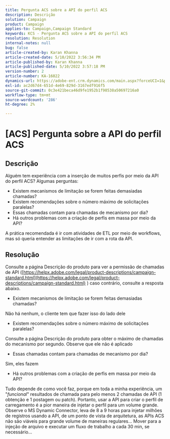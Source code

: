 ```yaml
---
title: Pergunta ACS sobre a API do perfil ACS
description: Descrição
solution: Campaign
product: Campaign
applies-to: Campaign,Campaign Standard
keywords: KCS - Pergunta ACS sobre a API do perfil ACS
resolution: Resolution
internal-notes: null
bug: false
article-created-by: Karan Khanna
article-created-date: 5/10/2022 3:56:34 PM
article-published-by: Karan Khanna
article-published-date: 5/10/2022 3:57:18 PM
version-number: 2
article-number: KA-16022
dynamics-url: https://adobe-ent.crm.dynamics.com/main.aspx?forceUCI=1&pagetype=entityrecord&etn=knowledgearticle&id=6cac85be-79d0-ec11-a7b5-00224809c556
exl-id: ac2d67d4-651d-4e69-829d-3167edf916f5
source-git-commit: 0c3e421beca46d9fe1952b1f98538a50697216a0
workflow-type: tm+mt
source-wordcount: '286'
ht-degree: 2%

---
```


# [ACS] Pergunta sobre a API do perfil ACS

## Descrição


Alguém tem experiência com a inserção de muitos perfis por meio da API do perfil ACS? Algumas perguntas:

- Existem mecanismos de limitação se forem feitas demasiadas chamadas?
- Existem recomendações sobre o número máximo de solicitações paralelas?
- Essas chamadas contam para chamadas de mecanismo por dia?
- Há outros problemas com a criação de perfis em massa por meio da API?


A prática recomendada é ir com atividades de ETL por meio de workflows, mas só queria entender as limitações de ir com a rota da API.


## Resolução


Consulte a página Descrição do produto para ver a permissão de chamadas de API ([https://helpx.adobe.com/legal/product-descriptions/campaign-standard.html](https://helpx.adobe.com/legal/product-descriptions/campaign-standard.html) ) caso contrário, consulte a resposta abaixo.



- Existem mecanismos de limitação se forem feitas demasiadas chamadas?


Não há nenhum, o cliente tem que fazer isso do lado dele

- Existem recomendações sobre o número máximo de solicitações paralelas?


Consulte a página Descrição do produto para obter o máximo de chamadas do mecanismo por segundo. Observe que ele não é aplicado

- Essas chamadas contam para chamadas de mecanismo por dia?


Sim, eles fazem

- Há outros problemas com a criação de perfis em massa por meio da API?


Tudo depende de como você faz, porque em toda a minha experiência, um &quot;*funcional*&quot; resultados de chamada para pelo menos 2 chamadas de API (1 obtenção e 1 postagem ou patch). Portanto, usar a API para criar o perfil de carregamento é a pior maneira de injetar o perfil para um volume grande. Observe o MS Dynamic Connector, leva de 8 a 9 horas para injetar milhões de registros usando a API, de um ponto de vista de arquitetura, as APIs ACS não são viáveis para grande volume de maneiras regulares... Mover para a injeção de arquivo e executar um fluxo de trabalho a cada 30 min, se necessário...
